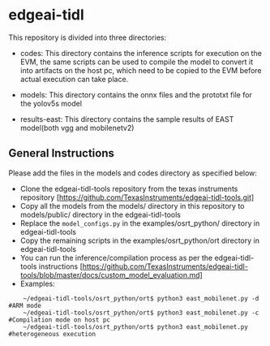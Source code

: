 # edgeai-tidl
This repository is divided into three directories:

- codes: This directory contains the inference scripts for execution on the EVM, the same scripts can be used to compile the model to convert it into artifacts on the host pc, which need to be copied to the EVM before actual execution can take place.

- models: This directory contains the onnx files and the prototxt file for the yolov5s model

- results-east: This directory contains the sample results of EAST model(both vgg and mobilenetv2)

## General Instructions

Please add the files in the models and codes directory as specified below:
- Clone the edgeai-tidl-tools repository from the texas instruments repository [https://github.com/TexasInstruments/edgeai-tidl-tools.git]
- Copy all the models from the models/ directory in this repository to models/public/ directory in the edgeai-tidl-tools
- Replace the `model_configs.py` in the examples/osrt_python/ directory in edgeai-tidl-tools
- Copy the remaining scripts in the examples/osrt_python/ort directory in edgeai-tidl-tools
- You can run the inference/compilation process as per the edgeai-tidl-tools instructions [https://github.com/TexasInstruments/edgeai-tidl-tools/blob/master/docs/custom_model_evaluation.md]
- Examples:
```
    ~/edgeai-tidl-tools/osrt_python/ort$ python3 east_mobilenet.py -d #ARM mode
    ~/edgeai-tidl-tools/osrt_python/ort$ python3 east_mobilenet.py -c #Compilation mode on host pc
    ~/edgeai-tidl-tools/osrt_python/ort$ python3 east_mobilenet.py #heterogeneous execution
```